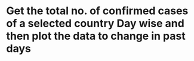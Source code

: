 # Get the total no. of confirmed cases of a selected country Day wise and then plot the data to change in past days
